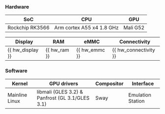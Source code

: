 ### Hardware
| SoC | CPU | GPU |
| -- | -- | -- |
|  Rockchip RK3566 | Arm cortex A55 x4 1.8 GHz | Mali G52 |

| Display | RAM | eMMC | Connectivity |
| -- | -- | -- | -- |
| {{ hw_display }} | {{ hw_ram }} | {{ hw_emmc }} | {{ hw_connectivity }} |

### Software

| Kernel | GPU drivers | Compositor | Interface |
| -- | -- | -- | -- |
| Mainline Linux | libmali (GLES 3.2) & Panfrost (GL 3.1/GLES 3.1) | Sway | Emulation Station |

